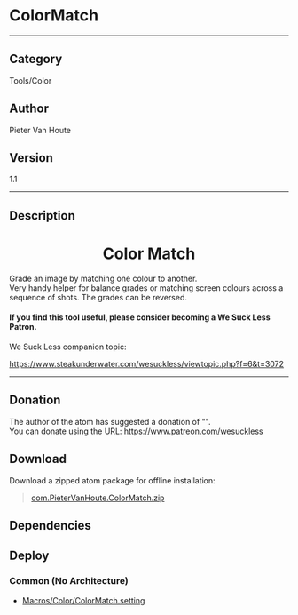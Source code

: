 # ColorMatch
___

## Category
Tools/Color

## Author
Pieter Van Houte

## Version
1.1

___

## Description
<h1><center>Color Match</center></h1>

<p>Grade an image by matching one colour to another.<br>
Very handy helper for balance grades or matching screen colours across a sequence of shots. The grades can be reversed.
<h4>If you find this tool useful, please consider becoming a We Suck Less Patron.</h4>
We Suck Less companion topic:


https://www.steakunderwater.com/wesuckless/viewtopic.php?f=6&t=3072

___

## Donation
The author of the atom has suggested a donation of "".  
You can donate using the URL: <a href="https://www.patreon.com/wesuckless">https://www.patreon.com/wesuckless</a>

## Download

Download a zipped atom package for offline installation:
> [com.PieterVanHoute.ColorMatch.zip](https://gitlab.com/WeSuckLess/Reactor/-/archive/master/Reactor-master.zip?path=Atoms/com.PieterVanHoute.ColorMatch)  

## Dependencies

## Deploy

### Common (No Architecture)

<ul>
<li><a href="https://gitlab.com/WeSuckLess/Reactor/-/blob/master/Atoms/com.PieterVanHoute.ColorMatch/Macros/Color/ColorMatch.setting?ref_type=heads">Macros/Color/ColorMatch.setting</a></li>
</ul>
